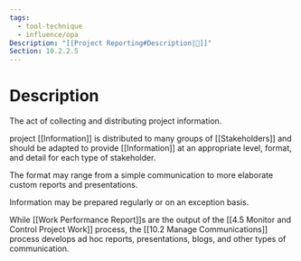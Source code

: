 ```yaml
---
tags:
  - tool-technique
  - influence/opa
Description: "[[Project Reporting#Description|📝]]"
Section: 10.2.2.5
---
```

# Description
The act of collecting and distributing project information.

project [[Information]] is distributed to many groups of [[Stakeholders]] and should be adapted to provide [[Information]] at an appropriate level, format, and detail for each type of stakeholder.

The format may range from a simple communication to more elaborate custom reports and presentations. 

Information may be prepared regularly or on an exception basis.

While [[Work Performance Report]]s are the output of the [[4.5 Monitor and Control Project Work]] process, the [[10.2 Manage Communications]] process develops ad hoc reports, presentations, blogs, and other types of communication.